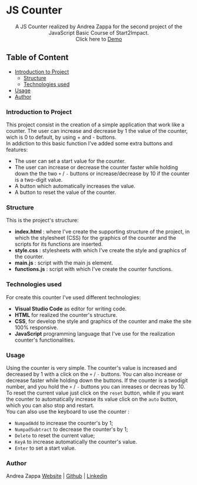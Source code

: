 # JS Counter
<p align="center">A JS Counter realized by Andrea Zappa for the second project of the JavaScript Basic Course of Start2Impact.
<br>Click here to <a href="https://andrezappa.github.io/Counter/">Demo</a>
</p>

## Table of Content
- [Introduction to Project](#introduction-to-project)
  - [Structure](#Structure)
  - [Technologies used](#technologies-used)
- [Usage](#usage)
- [Author](#author)

### Introduction to Project
This project consist in the creation of a simple application that work like a counter. The user can increase and decrease by 1 the value of the counter, wich is 0 to default, by using + and - buttons.<br>
In addiction to this basic function I've added some extra buttons and features:<br>
- The user can set a start value for the counter.
- The user can increase or decrease the counter faster while holding down the the two `+` / `-` buttons or increase/decrease by 10 if the counter is a two-digit value.
- A button which automatically increases the value.
- A button to reset the value of the counter.

### Structure
This is the project's structure:
- **index.html** : where I've create the supporting structure of the project, in which the stylesheet (CSS) for the graphics of the counter and the scripts for its functions are inserted.
- **style.css** : stylesheets with which I've create the style and graphics of the counter.
- **main.js** : script with the main js element.
- **functions.js** : script with which I've create the counter functions.

### Technologies used

For create this counter I've used different technologies:
- **Visual Studio Code** as editor for writing code.
- **HTML** for realized the counter's structure.
- **CSS**, for develop the style and graphics of the counter and make the site 100% responsive.
- **JavaScript** programming language that I've use for the realization counter's functionalities.

### Usage

Using the counter is very simple. The counter's value is increased and decreased by 1 with a click on the `+` / `-` buttons. You can also increase or decrease faster while holding down the buttons. If the counter is a twodigit number, and you hold the `+` / `-` buttons 
you can inreases or decreas by 10.<br>
To reset the current value just click on the `reset` button, while if you want the counter to automatically increase its value click on the `auto` button, which you can also stop and restart.<br>
You can also use the keyboard to use the counter :
- `NumpadAdd` to increase the counter's by 1;
- `NumpadSubtract` to decrease the counter's by 1;
- `Delete` to reset the current value;
- `KeyA` to increase automatically the counter's value.
- `Enter` to set a start value.


### Author

Andrea Zappa
[Website](https://andrezappa.github.io/Counter/) | [Github](https://github.com/andrezappa) | [Linkedin](https://www.linkedin.com/in/andrea-zappa-b823751b2/)
